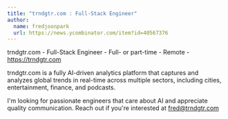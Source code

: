 ```yaml
---
title: "trndgtr.com : Full-Stack Engineer"
author:
  name: fredjoonpark
  url: https://news.ycombinator.com/item?id=40567376
---
```

trndgtr.com - Full-Stack Engineer - Full- or part-time - Remote - <a href="https:&#x2F;&#x2F;trndgtr.com" rel="nofollow">https:&#x2F;&#x2F;trndgtr.com</a>

trndgtr.com is a fully AI-driven analytics platform that captures and analyzes global trends in real-time across multiple sectors, including cities, entertainment, finance, and podcasts.

I&#x27;m looking for passionate engineers that care about AI and appreciate quality communication. Reach out if you&#x27;re interested at fred@trndgtr.com
